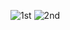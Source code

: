 ![1st](https://github.com/abusufiancse/e-commarce_flutter/assets/68639263/8f62fffc-6862-4021-a4ee-a362cf2b4303)
![2nd](https://github.com/abusufiancse/e-commarce_flutter/assets/68639263/2b60ddc3-a6cf-4ff3-a579-15d3c318f562)
